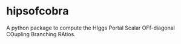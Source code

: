 # hipsofcobra
A python package to compute the HIggs Portal Scalar OFf-diagonal COupling Branching RAtios. 
